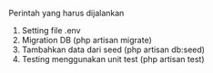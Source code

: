 Perintah yang harus dijalankan

1. Setting file .env
2. Migration DB (php artisan migrate)
3. Tambahkan data dari seed (php artisan db:seed)
4. Testing menggunakan unit test (php artisan test)